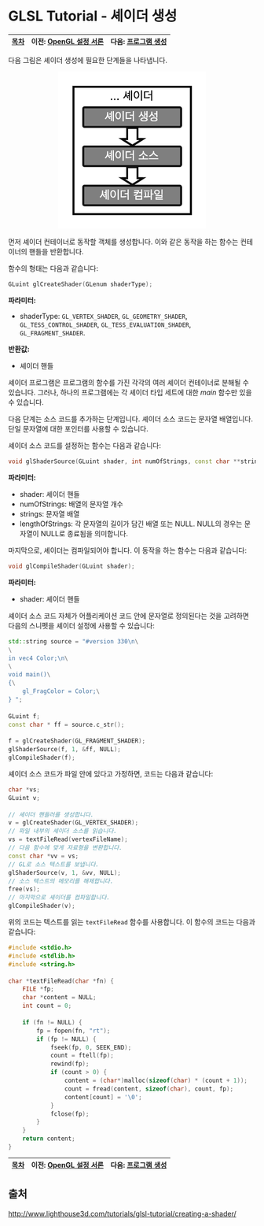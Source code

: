 # GLSL Tutorial - 셰이더 생성

| [목차](../../README.md) | 이전: [OpenGL 설정 서론](../09_opengl_setup/09_opengl_setup.md) | 다음: [프로그램 생성](../11_creating_a_program/11_creating_a_program.md) |
| :---------------------- | --------------------------------------------------------------: | -----------------------------------------------------------------------: |

다음 그림은 셰이더 생성에 필요한 단계들을 나타냅니다.

<p align="center"><img src="../../images/10_creating_a_shader/10_creating_a_shader_kor.png" width="300"></p>

먼저 셰이더 컨테이너로 동작할 객체를 생성합니다. 이와 같은 동작을 하는 함수는 컨테이너의 핸들을 반환합니다.

함수의 형태는 다음과 같습니다:

```cpp
GLuint glCreateShader(GLenum shaderType);
```

**파라미터:**

- shaderType: `GL_VERTEX_SHADER`, `GL_GEOMETRY_SHADER`, `GL_TESS_CONTROL_SHADER`, `GL_TESS_EVALUATION_SHADER`, `GL_FRAGMENT_SHADER`.

**반환값:**

- 셰이더 핸들

셰이더 프로그램은 프로그램의 함수를 가진 각각의 여러 셰이더 컨테이너로 분해될 수 있습니다. 그러나, 하나의 프로그램에는 각 셰이더 타입 세트에 대한 _main_ 함수만 있을 수 있습니다.

다음 단계는 소스 코드를 추가하는 단계입니다. 셰이더 소스 코드는 문자열 배열입니다. 단일 문자열에 대한 포인터를 사용할 수 있습니다.

셰이더 소스 코드를 설정하는 함수는 다음과 같습니다:

```cpp
void glShaderSource(GLuint shader, int numOfStrings, const char **strings, int *lengthOfStrings);
```

**파라미터:**

- shader: 셰이더 핸들
- numOfStrings: 배열의 문자열 개수
- strings: 문자열 배열
- lengthOfStrings: 각 문자열의 길이가 담긴 배열 또는 NULL. NULL의 경우는 문자열이 NULL로 종료됨을 의미합니다.

마지막으로, 셰이더는 컴파일되어야 합니다. 이 동작을 하는 함수는 다음과 같습니다:

```cpp
void glCompileShader(GLuint shader);
```

**파라미터:**

- shader: 셰이더 핸들

셰이더 소스 코드 자체가 어플리케이션 코드 안에 문자열로 정의된다는 것을 고려하면 다음의 스니펫을 셰이더 설정에 사용할 수 있습니다:

```cpp
std::string source = "#version 330\n\
\
in vec4 Color;\n\
\
void main()\
{\
    gl_FragColor = Color;\
} ";

GLuint f;
const char * ff = source.c_str();

f = glCreateShader(GL_FRAGMENT_SHADER);
glShaderSource(f, 1, &ff, NULL);
glCompileShader(f);
```

셰이더 소스 코드가 파일 안에 있다고 가정하면, 코드는 다음과 같습니다:

```cpp
char *vs;
GLuint v;

// 셰이더 핸들러를 생성합니다.
v = glCreateShader(GL_VERTEX_SHADER);
// 파일 내부의 셰이더 소스를 읽습니다.
vs = textFileRead(vertexFileName);
// 다음 함수에 맞게 자료형을 변환합니다.
const char *vv = vs;
// GL로 소스 텍스트를 보냅니다.
glShaderSource(v, 1, &vv, NULL);
// 소스 텍스트의 메모리를 해제합니다.
free(vs);
// 마지막으로 셰이더를 컴파일합니다.
glCompileShader(v);
```

위의 코드는 텍스트를 읽는 `textFileRead` 함수를 사용합니다. 이 함수의 코드는 다음과 같습니다:

```c
#include <stdio.h>
#include <stdlib.h>
#include <string.h>

char *textFileRead(char *fn) {
    FILE *fp;
    char *content = NULL;
    int count = 0;

    if (fn != NULL) {
        fp = fopen(fn, "rt");
        if (fp != NULL) {
            fseek(fp, 0, SEEK_END);
            count = ftell(fp);
            rewind(fp);
            if (count > 0) {
                content = (char*)malloc(sizeof(char) * (count + 1));
                count = fread(content, sizeof(char), count, fp);
                content[count] = '\0';
            }
            fclose(fp);
        }
    }
    return content;
}
```

| [목차](../../README.md) | 이전: [OpenGL 설정 서론](../09_opengl_setup/09_opengl_setup.md) | 다음: [프로그램 생성](../11_creating_a_program/11_creating_a_program.md) |
| :---------------------- | --------------------------------------------------------------: | -----------------------------------------------------------------------: |

## 출처

http://www.lighthouse3d.com/tutorials/glsl-tutorial/creating-a-shader/
